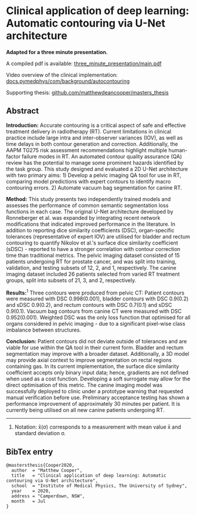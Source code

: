 # Clinical application of deep learning: <br> Automatic contouring via U-Net architecture

**Adapted for a three minute presentation.** 

A compiled pdf is available:
[three_minute_presentation/main.pdf](https://github.com/matthewdeancooper/three_minute_presentation/blob/main/main.pdf)

Video overview of the clinical implementation:
[docs.pymedphys/com/background/autocontouring](https://docs.pymedphys.com/background/autocontouring.html)

Supporting thesis:
[github.com/matthewdeancooper/masters_thesis](https://github.com/matthewdeancooper/masters_thesis)


## Abstract

**Introduction:** Accurate contouring is a critical aspect of safe and effective
treatment delivery in radiotherapy (RT). Current limitations in clinical
practice include large intra and inter-observer variances (IOV), as well as time
delays in both contour generation and correction. Additionally, the AAPM TG275
risk assessment recommendations highlight multiple human-factor failure modes in
RT. An automated contour quality assurance (QA) review has the potential to
manage some prominent hazards identified by the task group. This study designed
and evaluated a 2D U-Net architecture with two primary aims: 1) Develop a pelvic
imaging QA tool for use in RT, comparing model predictions with expert
contours to identify macro contouring errors. 2) Automate vacuum bag
segmentation for canine RT.

**Method:** This study presents two independently trained models and assesses the
performance of common semantic segmentation loss functions in each case. The
original U-Net architecture developed by Ronneberger et al. was expanded by
integrating recent network modifications that indicated improved performance in
the literature. In addition to reporting dice similarity coefficients (DSC),
organ-specific tolerances (representative of expert IOV) are utilised for
bladder and rectum contouring to quantify Nikolov et al.'s surface dice
similarity coefficient (sDSC) - reported to have a stronger correlation with
contour correction time than traditional metrics. The pelvic
imaging dataset consisted of 15 patients undergoing RT for prostate cancer, and
was split into training, validation, and testing subsets of 12, 2, and 1,
respectively. The canine imaging dataset included 26 patients selected from
varied RT treatment groups, split into subsets of 21, 3, and 2, respectively.

**Results:**<sup>1</sup> Three contours were produced from pelvic CT: Patient contours were
measured with DSC 0.998(0.001), bladder contours with DSC 0.9(0.2) and sDSC
0.9(0.2), and rectum contours with DSC 0.7(0.1) and sDSC 0.9(0.1). Vacuum bag
contours from canine CT were measured with DSC 0.952(0.001). Weighted DSC was
the only loss function that optimised for all organs considered in pelvic
imaging - due to a significant pixel-wise class imbalance between structures.

**Conclusion:** Patient contours did not deviate outside of tolerances and are
viable for use within the QA tool in their current form. Bladder and rectum
segmentation may improve with a broader dataset. Additionally, a 3D model may
provide axial context to improve segmentation on rectal regions containing gas.
In its current implementation, the surface dice similarity coefficient accepts
only binary input data; hence, gradients are not defined when used as a cost
function. Developing a soft surrogate may allow for the direct optimisation of
this metric. The canine imaging model was successfully deployed to clinic under
a prototype warning that requested manual verification before use. Preliminary
acceptance testing has shown a performance improvement of approximately 30
minutes per patient. It is currently being utilised on all new canine patients
undergoing RT.

---
1. Notation: x̄(σ) corresponds to a measurement with mean value x̄ and standard deviation σ.

## BibTex entry
    @mastersthesis{Cooper2020,
      author  = "Matthew Cooper",
      title   = "Clinical application of deep learning: Automatic contouring via U-Net architecture",
      school  = "Institute of Medical Physics, The University of Sydney",
      year    = 2020,
      address = "Camperdown, NSW",
      month   = Jul
    }
